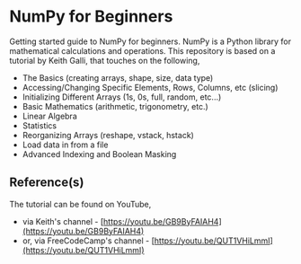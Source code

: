 # NumPy for Beginners

Getting started guide to NumPy for beginners. NumPy is a Python library for mathematical calculations and operations. This repository is based on a tutorial by Keith Galli, that touches on the following,

- The Basics (creating arrays, shape, size, data type)
- Accessing/Changing Specific Elements, Rows, Columns, etc (slicing)
- Initializing Different Arrays (1s, 0s, full, random, etc...)
- Basic Mathematics (arithmetic, trigonometry, etc.)
- Linear Algebra
- Statistics
- Reorganizing Arrays (reshape, vstack, hstack)
- Load data in from a file
- Advanced Indexing and Boolean Masking

## Reference(s)

The tutorial can be found on YouTube,

- via Keith's channel - [https://youtu.be/GB9ByFAIAH4](https://youtu.be/GB9ByFAIAH4)
- or, via FreeCodeCamp's channel - [https://youtu.be/QUT1VHiLmmI](https://youtu.be/QUT1VHiLmmI)
